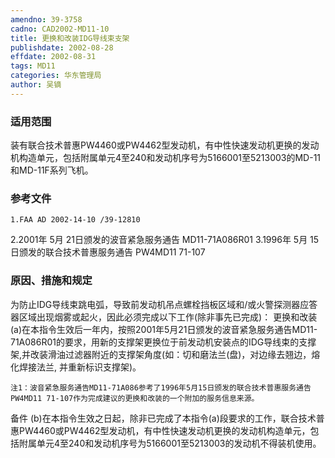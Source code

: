 ```yaml
---
amendno: 39-3758
cadno: CAD2002-MD11-10
title: 更换和改装IDG导线束支架
publishdate: 2002-08-28
effdate: 2002-08-31
tags: MD11
categories: 华东管理局
author: 吴镝
---
```


### 适用范围 
装有联合技术普惠PW4460或PW4462型发动机，有中性快速发动机更换的发动机构造单元，包括附属单元4至240和发动机序号为5166001至5213003的MD-11和MD-11F系列飞机。

<!--more-->
### 参考文件
    1.FAA AD 2002-14-10 /39-12810 
2.2001年 5月 21日颁发的波音紧急服务通告 MD11-71A086R01 
3.1996年 5月 15日颁发的联合技术普惠服务通告 PW4MD11 71-107 

### 原因、措施和规定 
为防止IDG导线束跳电弧，导致前发动机吊点螺栓挡板区域和/或火警探测器应答器区域出现烟雾或起火，因此必须完成以下工作(除非事先已完成)： 
    更换和改装 
    (a)在本指令生效后一年内，按照2001年5月21日颁发的波音紧急服务通告MD11-71A086R01的要求，用新的支撑架更换位于前发动机安装点的IDG导线束的支撑架,并改装滑油过滤器附近的支撑架角度(如：切和磨法兰(盘)，对边缘去翘边，熔化焊接法兰, 并重新标识支撑架)。
       
    注1：波音紧急服务通告MD11-71A086参考了1996年5月15日颁发的联合技术普惠服务通告PW4MD11 71-107作为完成建议的更换和改装的一个附加的服务信息来源。 
备件
    (b)在本指令生效之日起，除非已完成了本指令(a)段要求的工作，联合技术普惠PW4460或PW4462型发动机，有中性快速发动机更换的发动机构造单元，包括附属单元4至240和发动机序号为5166001至5213003的发动机不得装机使用。
